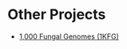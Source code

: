 <!--
Content to display at /projects
-->


# Other Projects

- [1,000 Fungal Genomes (1KFG)](/projects/1KFG)
